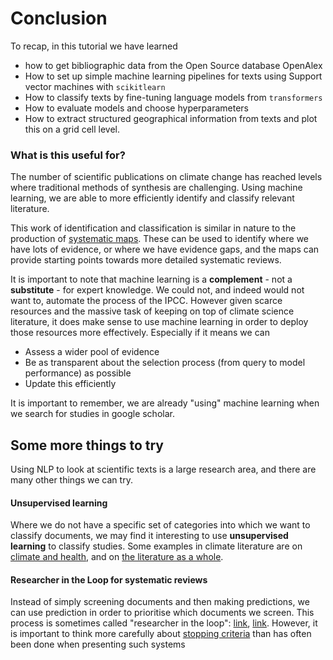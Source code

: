 # Conclusion

To recap, in this tutorial we have learned

- how to get bibliographic data from the Open Source database OpenAlex
- How to set up simple machine learning pipelines for texts using Support vector machines with `scikitlearn`
- How to classify texts by fine-tuning language models from `transformers`
- How to evaluate models and choose hyperparameters
- How to extract structured geographical information from texts and plot this on a grid cell level.


### What is this useful for?

The number of scientific publications on climate change has reached levels where traditional methods of synthesis are 
challenging. Using machine learning, we are able to more efficiently identify and classify relevant literature.

This work of identification and classification is similar in nature to the production of [systematic maps](https://environmentalevidencejournal.biomedcentral.com/articles/10.1186/s13750-016-0059-6).
These can be used to identify where we have lots of evidence, or where we have evidence gaps, and the maps can provide starting
points towards more detailed systematic reviews.

It is important to note that machine learning is a **complement** - not a **substitute** - for expert knowledge. 
We could not, and indeed would not want to, automate the process of the IPCC. 
However given scarce resources and the massive task of keeping on top of climate science literature, 
it does make sense to use machine learning in order to deploy those resources more effectively. 
Especially if it means we can

- Assess a wider pool of evidence
- Be as transparent about the selection process (from query to model performance) as possible
- Update this efficiently

It is important to remember, we are already "using" machine learning when we search for studies in google scholar.

## Some more things to try

Using NLP to look at scientific texts is a large research area, and there are many other things we can try.

#### Unsupervised learning

Where we do not have a specific set of categories into which we want to classify documents, we may find it interesting to use **unsupervised learning** to classify studies. 
Some examples in climate literature are on [climate and health](https://apsis.mcc-berlin.net/climate-health/), 
and on [the literature as a whole](https://www.nature.com/articles/s41558-019-0684-5).

#### Researcher in the Loop for systematic reviews

Instead of simply screening documents and then making predictions, we can use prediction in order to prioritise which documents we screen.
This process is sometimes called "researcher in the loop": 
[link](https://www.nature.com/articles/s42256-020-00287-7), 
[link](https://systematicreviewsjournal.biomedcentral.com/articles/10.1186/2046-4053-4-5).
However, it is important to think more carefully about [stopping criteria](https://systematicreviewsjournal.biomedcentral.com/articles/10.1186/s13643-020-01521-4) than has often been done when presenting such systems

